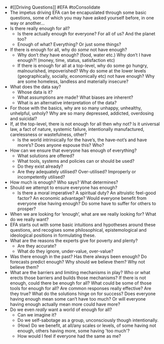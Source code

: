 - #[[Driving Questions]] #EFA #toConsolidate
- The impetus driving EFA can be encapuslated through some basic questions, some of which you may have asked yourself before, in one way or another…
- Is there really enough for all?
	- Is there actually enough for everyone? For all of us? And the planet too?
	- Enough of what? Everything? Or just some things?
- If there is enough for all, why do _some_ not have enough?
	- Why don’t _they_ have enough? (food, water etc.) Why don’t I have enough?! (money, time, status, satisfaction etc)
	- If there is enough for all at a top-level, why do some go hungry, malnourished, impoverished? Why do some at the lower levels (geographically, socially, economically etc) not have enough? Why are some homeless, landless and materially insecure?
- What does the data say?
	- Whose data is it?
	- What assumptions are made? What biases are inherent?
	- What is an alternative interpretation of the data?
- For those with the basics, why are so many unhappy, unhealthy, unhelpful, unholy? Why are so many depressed, addicted, overdosing and suicidal?
- If, at the top-level, there is not enough for all then why not? Is it universal law, a fact of nature, systemic failure, intentionally manufactured, carelessness or wastefulness, other?
	- Is the world intrinsically for the have’s, the have-not’s and have more’s? Does anyone espouse this? Who?
- How can we ensure that everyone has enough of everything?
	- What solutions are offered?
	- What tools, systems and policies can or should be used?
	- Do they exist already?
	- Are they adequately utilised? Over-utilised? Improperly or incompetently utilised?
- How much is enough? Who says? What determines?
- Should we attempt to ensure everyone has enough?
	- Is there a moral imperative? A spiritual duty? An altruistic feel-good factor? An economic advantage? Would everyone benefit from everyone else having enough? Do some have to suffer for others to prosper?
- When we are looking for ‘enough’, what are we really looking for? What do we really want?
- EFA starts out with some basic intuitions and hypotheses around these questions, and recogises some philosophical, epistemological and ideological positions in formulating these.
- What are the reasons the experts give for poverty and plenty?
	- Are they accurate?
	- What do they ignore, under-value, over-value?
- Was there enough in the past? Has there always been enough? Do forecasts predict enough? Why should we believe them? Why not believe them?
- What are the barriers and limiting mechanisms in play? Who or what erects those barriers and builds those mechanisms?  If there is not enough, could there be enough for all? What could be some of those tools for enough for all? Are common responses really effective? Are they true? What do the solutions hinge on for success?  Does everyone having enough mean some can’t have too much? Or will everyone having enough actually mean more could have more?
- Do we even _really_ want a world of enough for all?
	- Can we imagine it?
	- Do we self-sabotage as a group, unconsciously though intentionally.
	- (How) Do we benefit, at all/any scales or levels, of some having not enough, others having more, some having 'too much'?
	- How would I feel if everyone had the same as me?